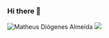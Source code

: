 ### Hi there 👋

<!--
**mathdio/mathdio** is a ✨ _special_ ✨ repository because its `README.md` (this file) appears on your GitHub profile.

Here are some ideas to get you started:

- 🔭 I’m currently working on ...
- 🌱 I’m currently learning ...
- 👯 I’m looking to collaborate on ...
- 🤔 I’m looking for help with ...
- 💬 Ask me about ...
- 📫 How to reach me: ...
- 😄 Pronouns: ...
- ⚡ Fun fact: ...
-->

<img src="https://github-readme-stats.vercel.app/api?username=mathdio&show_icons=true&theme=radical" alt="Matheus Diógenes Almeida"/>
<img src="https://github-readme-stats.vercel.app/api/top-langs/?username=mathdio&layout=compact" /> 
